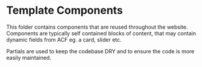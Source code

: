 # Template Components

This folder contains components that are reused throughout the website. Components are typically self contained blocks of content, that may contain dynamic fields from ACF eg. a card, slider etc.

Partials are used to keep the codebase DRY and to ensure the code is more easily maintained.
